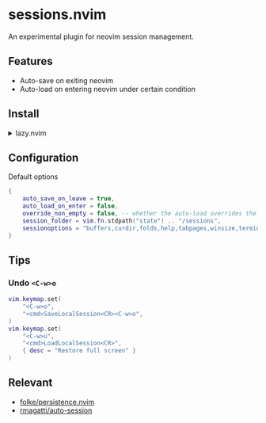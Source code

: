 # sessions.nvim

An experimental plugin for neovim session management.

## Features

- Auto-save on exiting neovim
- Auto-load on entering neovim under certain condition

## Install

<details>
    <summary>lazy.nvim</summary>

```lua
{
    "aryonal/sessions.nvim",
    init = function()
        require("sessions").setup({
            auto_save_on_leave = true,
            auto_load_on_enter = false,
        })
    end,
}
```

_\* the `setup()` is only for minimal commands and autocmds setting, no significant harm to startup time._

</details>

## Configuration

Default options

```lua
{
    auto_save_on_leave = true,
    auto_load_on_enter = false,
    override_non_empty = false, -- whether the auto-load overrides the file/dir, e.g. `vim .` or `vim path/to/file`
    session_folder = vim.fn.stdpath("state") .. "/sessions",
    sessionoptions = "buffers,curdir,folds,help,tabpages,winsize,terminal",
}
```

## Tips

### Undo `<C-w>o`

```lua
vim.keymap.set(
    "<C-w>o",
    "<cmd>SaveLocalSession<CR><C-w>o",
)
vim.keymap.set(
    "<C-w>u",
    "<cmd>LoadLocalSession<CR>",
    { desc = "Restore full screen" }
)
```

## Relevant

- [folke/persistence.nvim](https://github.com/folke/persistence.nvim)
- [rmagatti/auto-session](https://github.com/rmagatti/auto-session)
